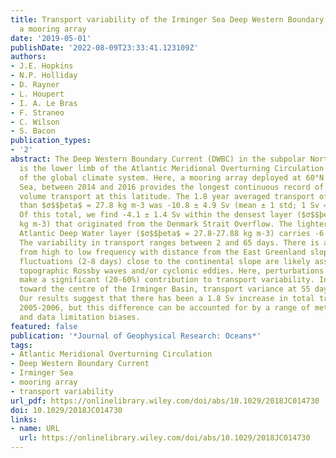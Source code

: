```yaml
---
title: Transport variability of the Irminger Sea Deep Western Boundary Current from
  a mooring array
date: '2019-05-01'
publishDate: '2022-08-09T23:33:41.123109Z'
authors:
- J.E. Hopkins
- N.P. Holliday
- D. Rayner
- L. Houpert
- I. A. Le Bras
- F. Straneo
- C. Wilson
- S. Bacon
publication_types:
- '2'
abstract: The Deep Western Boundary Current (DWBC) in the subpolar North Atlantic
  is the lower limb of the Atlantic Meridional Overturning Circulation and a key component
  of the global climate system. Here, a mooring array deployed at 60°N in the Irminger
  Sea, between 2014 and 2016 provides the longest continuous record of total DWBC
  volume transport at this latitude. The 1.8 year averaged transport of water denser
  than $σ$$þeta$ = 27.8 kg m‐3 was ‐10.8 ± 4.9 Sv (mean ± 1 std; 1 Sv = 106 m3 s‐1).
  Of this total, we find ‐4.1 ± 1.4 Sv within the densest layer ($σ$$þeta$ > 27.88
  kg m‐3) that originated from the Denmark Strait Overflow. The lighter North East
  Atlantic Deep Water layer ($σ$$þeta$ = 27.8‐27.88 kg m‐3) carries ‐6.5 ± 7.7 Sv.
  The variability in transport ranges between 2 and 65 days. There is a distinct shift
  from high to low frequency with distance from the East Greenland slope. High frequency
  fluctuations (2‐8 days) close to the continental slope are likely associated with
  topographic Rossby waves and/or cyclonic eddies. Here, perturbations in layer thickness
  make a significant (20‐60%) contribution to transport variability. In deeper water,
  toward the centre of the Irminger Basin, transport variance at 55 days dominates.
  Our results suggest that there has been a 1.8 Sv increase in total transport since
  2005‐2006, but this difference can be accounted for by a range of methodological
  and data limitation biases.
featured: false
publication: '*Journal of Geophysical Research: Oceans*'
tags:
- Atlantic Meridional Overturning Circulation
- Deep Western Boundary Current
- Irminger Sea
- mooring array
- transport variability
url_pdf: https://onlinelibrary.wiley.com/doi/abs/10.1029/2018JC014730
doi: 10.1029/2018JC014730
links:
- name: URL
  url: https://onlinelibrary.wiley.com/doi/abs/10.1029/2018JC014730
---
```


